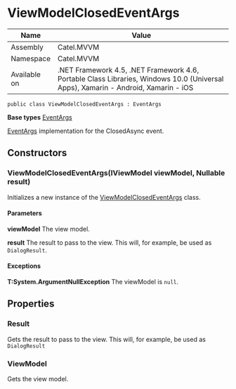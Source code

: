 

# ViewModelClosedEventArgs

Name|Value
---|---
Assembly|Catel.MVVM
Namespace|Catel.MVVM
Available on|.NET Framework 4.5, .NET Framework 4.6, Portable Class Libraries, Windows 10.0 (Universal Apps), Xamarin - Android, Xamarin - iOS

```
public class ViewModelClosedEventArgs : EventArgs
```

**Base types**
[EventArgs]()


[EventArgs](#) implementation for the ClosedAsync event.



## Constructors

### ViewModelClosedEventArgs(IViewModel viewModel, Nullable<bool> result)

Initializes a new instance of the [ViewModelClosedEventArgs](#) class.

#### Parameters

**viewModel**
The view model.

**result**
The result to pass to the view. This will, for example, be used as ```DialogResult```.

#### Exceptions

**T:System.ArgumentNullException**
The viewModel is ```null```.



## Properties

### Result

Gets the result to pass to the view. This will, for example, be used as ```DialogResult```



### ViewModel

Gets the view model.




